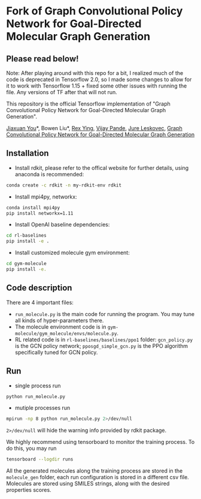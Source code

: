 # Fork of Graph Convolutional Policy Network for Goal-Directed Molecular Graph Generation

## Please read below!
Note: After playing around with this repo for a bit, I realized much of the code is deprecated in Tensorflow 2.0, so I made some changes to allow for it to work with Tensorflow 1.15 + fixed some other issues with running the file. Any versions of TF after that will not run. 



This repository is the official Tensorflow implementation of "Graph Convolutional Policy Network for Goal-Directed Molecular Graph Generation".

[Jiaxuan You](https://cs.stanford.edu/~jiaxuan/)\*, Bowen Liu\*, [Rex Ying](https://cs.stanford.edu/people/rexy/), [Vijay Pande](https://pande.stanford.edu/), [Jure Leskovec](https://cs.stanford.edu/people/jure/index.html), [Graph Convolutional Policy Network for Goal-Directed Molecular Graph Generation](https://arxiv.org/abs/1806.02473)

## Installation
- Install rdkit, please refer to the offical website for further details, using anaconda is recommended:
```bash
conda create -c rdkit -n my-rdkit-env rdkit
```
- Install mpi4py, networkx:
```bash
conda install mpi4py
pip install networkx=1.11
```
- Install OpenAI baseline dependencies:
```bash
cd rl-baselines
pip install -e .
```
- Install customized molecule gym environment:
```bash
cd gym-molecule
pip install -e.
```


## Code description
There are 4 important files:
- `run_molecule.py` is the main code for running the program. You may tune all kinds of hyper-parameters there.
- The molecule environment code is in `gym-molecule/gym_molecule/envs/molecule.py`.
- RL related code is in `rl-baselines/baselines/ppo1` folder: `gcn_policy.py` is the GCN policy network; `pposgd_simple_gcn.py` is the PPO algorithm specifically tuned for GCN policy.



## Run
- single process run
```bash
python run_molecule.py
```
- mutiple processes run
```bash
mpirun -np 8 python run_molecule.py 2>/dev/null
```
`2>/dev/null` will hide the warning info provided by rdkit package.

We highly recommend using tensorboard to monitor the training process. To do this, you may run
```bash
tensorboard --logdir runs
```

All the generated molecules along the training process are stored in the `molecule_gen` folder, each run configuration is stored in a different csv file. Molecules are stored using SMILES strings, along with the desired properties scores.
